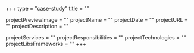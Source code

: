 +++
type = "case-study"
title = ""

projectPreviewImage = ""
projectName = ""
projectDate = ""
projectURL = ""
projectDescription = ""

projectServices = ""
projectResponsibilities = ""
projectTechnologies = ""
projectLibsFrameworks = ""
+++